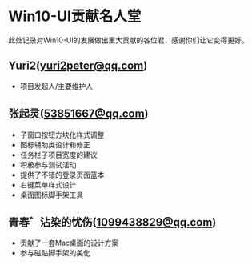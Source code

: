 # Win10-UI贡献名人堂

此处记录对Win10-UI的发展做出重大贡献的各位君，感谢你们让它变得更好。

## Yuri2(yuri2peter@qq.com)

* 项目发起人/主要维护人

## 张起灵(53851667@qq.com)

* 子窗口按钮方块化样式调整
* 图标辅助类设计和修正
* 任务栏子项目宽度的建议
* 积极参与测试活动
* 提供了不错的登录页面蓝本
* 右键菜单样式设计
* 桌面图标脚手架工具

## 青春゛沾染的忧伤(1099438829@qq.com)

* 贡献了一套Mac桌面的设计方案
* 参与磁贴脚手架的美化